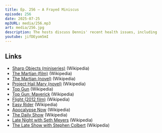 ```yaml
---
title: Ep. 256 – A Frayed Miniscus
episode: 256
date: 2025-07-25
mp3URL: media/256.mp3
art: media/256.jpg
description: The hosts discuss Dennis' recent health issues, including a bad cold and nausea, and share a humorous take on COVID testing. Dennis talks about a recent physical setback involving his knee and a previous injury. The conversation transitions to Dennis reading a unique Catholic sci-fi book and its intriguing plots. Erik introduces his favorite sci-fi book, 'Project Hail Mary,' and discusses sharing it with his family. Political topics include current political climate issues, critiques of Trump, and the state of political comedy in late-night shows. The script concludes with Erik sharing his family's reaction to watching the classic movie 'Top Gun' and a light-hearted mention of Steppenwolf lyrics.
youtube: jifDEyom5mI
---
```


## Links

- [Sharp Objects (miniseries)](<https://en.wikipedia.org/wiki/Sharp_Objects_(miniseries)>) (Wikipedia)
- [The Martian (film)](<https://en.wikipedia.org/wiki/The_Martian_(film)>) (Wikipedia)
- [The Martian (novel)](<https://en.wikipedia.org/wiki/The_Martian_(Weir_novel)>) (Wikipedia)
- [Project Hail Mary (novel)](https://en.wikipedia.org/wiki/Project_Hail_Mary) (Wikipedia)
- [Top Gun](https://en.wikipedia.org/wiki/Top_Gun) (Wikipedia)
- [Top Gun: Maverick](https://en.wikipedia.org/wiki/Top_Gun:_Maverick) (Wikipedia)
- [Flight (2012 film)](<https://en.wikipedia.org/wiki/Flight_(2012_film)>) (Wikipedia)
- [Easy Rider](https://en.wikipedia.org/wiki/Easy_Rider) (Wikipedia)
- [Apocalypse Now](https://en.wikipedia.org/wiki/Apocalypse_Now) (Wikipedia)
- [The Daily Show](https://en.wikipedia.org/wiki/The_Daily_Show) (Wikipedia)
- [Late Night with Seth Meyers](https://en.wikipedia.org/wiki/Late_Night_with_Seth_Meyers) (Wikipedia)
- [The Late Show with Stephen Colbert](https://en.wikipedia.org/wiki/The_Late_Show_with_Stephen_Colbert) (Wikipedia)
